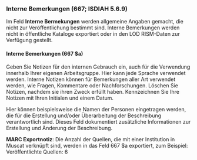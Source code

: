 ### Interne Bemerkungen (667; ISDIAH 5.6.9)

Im Feld **Interne Bermekungen** werden allgemeine Angaben gemacht, die nicht zur Veröffentlichung bestimmt sind. Interne Bemerkungen werden nicht in öffentliche Kataloge exportiert oder in den LOD RISM-Daten zur Verfügung gestellt.


#### Interne Bemerkungen (667 $a)

Geben Sie Notizen für den internen Gebrauch ein, auch für die Verwendung innerhalb Ihrer eigenen Arbeitsgruppe. Hier kann jede Sprache verwendet werden. Interne Notizen können für Bemerkungen aller Art verwendet werden, wie Fragen, Kommentare oder Nachforschungen. Löschen Sie Notizen, nachdem sie ihren Zweck erfüllt haben. Kennzeichnen Sie Ihre Notizen mit Ihren Initialen und einem Datum.

Hier können beispielsweise die Namen der Personen eingetragen werden, die für die Erstellung und/oder Überarbeitung der Beschreibung verantwortlich sind.   Dieses Feld dokumentiert zusätzliche Informationen zur Erstellung und Änderung der Beschreibung.

**MARC Exportnotiz**: Die Anzahl der Quellen, die mit einer Institution in Muscat verknüpft sind, werden in das Feld 667 $a exportiert, zum Beispiel: Veröffentlichte Quellen: 6
